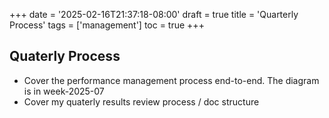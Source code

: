 +++
date = '2025-02-16T21:37:18-08:00'
draft = true
title = 'Quarterly Process'
tags = ['management']
toc = true
+++

## Quaterly Process

- Cover the performance management process end-to-end. The diagram is in week-2025-07
- Cover my quaterly results review process / doc structure
